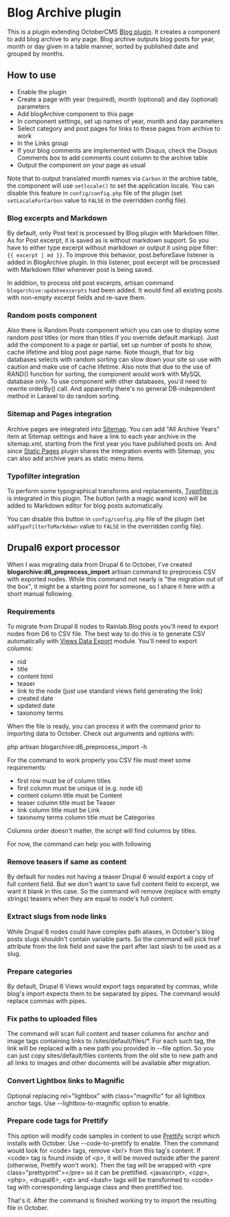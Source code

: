 # Blog Archive plugin

This is a plugin extending OctoberCMS [Blog plugin](http://octobercms.com/plugin/rainlab-blog).
It creates a component to add blog archive to any page. Blog archive outputs blog posts for year, month or day given
in a table manner, sorted by published date and grouped by months.

## How to use

* Enable the plugin
* Create a page with year (required), month (optional) and day (optional) parameters
* Add blogArchive component to this page
* In component settings, set up names of year, month and day parameters
* Select category and post pages for links to these pages from archive to work
* In the Links group
* If your blog comments are implemented with Disqus, check the Disqus Comments box to add comments count column to the archive table
* Output the component on your page as usual

Note that to output translated month names via `Carbon` in the archive table, the component will use `setlocale()` to set the application locale.
You can disable this feature in `config/config.php` file of the plugin (set `setLocaleForCarbon` value to `FALSE` in the overridden config file).

### Blog excerpts and Markdown

By default, only Post text is processed by Blog plugin with Markdown filter. As for Post excerpt, it is saved as is without markdown support. So you have to either type excerpt without markdown or output it using pipe filter: `{{ excerpt | md }}`. To improve this behavior, post.beforeSave listener is added in BlogArchive plugin. In this listener, post excerpt will be processed with Markdown filter whenever post is being saved.

In addition, to process old post excerpts, artisan command `blogarchive:updateexcerpts` had been added. It would find all existing posts with non-empty excerpt fields and re-save them.

### Random posts component

Also there is Random Posts component which you can use to display some random post titles (or more than titles if you override default markup). 
Just add the component to a page or partial, set up number of posts to show, cache lifetime and blog post page name.
Note though, that for big databases selects with random sorting can slow down your site so use with caution and make use of cache lifetime.
Also note that due to the use of RAND() function for sorting, the component would work with MySQL database only. 
To use component with other databases, you'd need to rewrite orderBy() call. 
And apparently there's no general DB-independent method in Laravel to do random sorting.

### Sitemap and Pages integration

Archive pages are integrated into [Sitemap](https://octobercms.com/plugin/rainlab-sitemap). 
You can add "All Archive Years" item at Sitemap settings and have a link to each year archive in the sitemap.xml, starting from the first year you have published posts on. 
And since [Static Pages](http://octobercms.com/plugin/rainlab-pages) plugin shares the integration events with Sitemap, you can also add archive years as static menu items.

### Typofilter integration

To perform some typographical transforms and replacements, [Typofilter.js](https://github.com/graker/typofilter.js) is integrated in this plugin. 
The button (with a magic wand icon) will be added to Markdown editor for blog posts automatically.

You can disable this button in `config/config.php` file of the plugin (set `addTypofilterToMarkdown` value to `FALSE` in the overridden config file).

## Drupal6 export processor

When I was migrating data from Drupal 6 to October, I've created **blogarchive:d6_preprocess_import** artisan command to preprocess CSV with exported nodes. 
While this command not nearly is "the migration out of the box", it might be a starting point for someone, so I share it here with a short manual following.

### Requirements

To migrate from Drupal 6 nodes to Rainlab.Blog posts you'll need to export nodes from D6 to CSV file. 
The best way to do this is to generate CSV automatically with [Views Data Export](http://https://www.drupal.org/project/views_data_export) module. 
You'll need to export columns:

* nid
* title
* content html
* teaser
* link to the node (just use standard views field generating the link)
* created date
* updated date
* taxonomy terms

When the file is ready, you can process it with the command prior to importing data to October. Check out arguments and options with:

php artisan blogarchive:d6_preprocess_import -h

For the command to work properly you CSV file must meet some requirements:

* first row must be of column titles
* first column must be unique id (e.g. node id)
* content column title must be Content
* teaser column title must be Teaser
* link column title must be Link
* taxonomy terms column title must be Categories

Columns order doesn't matter, the script will find columns by titles.

For now, the command can help you with following

### Remove teasers if same as content

By default for nodes not having a teaser Drupal 6 would export a copy of full content field. But we don't want to save full content field to excerpt, we want it blank in this case.
So the command will remove (replace with empty strings) teasers when they are equal to node's full content.
 
### Extract slugs from node links

While Drupal 6 nodes could have complex path aliases, in October's blog posts slugs shouldn't contain variable parts. So the command will pick href attribute from 
the link field and save the part after last slash to be used as a slug.

### Prepare categories

By default, Drupal 6 Views would export tags separated by commas, while blog's import expects them to be separated by pipes. The command would replace commas with pipes.

### Fix paths to uploaded files
 
The command will scan full content and teaser columns for anchor and image tags containing links to /sites/default/files/\*. 
For each such tag, the link will be replaced with a new path you provided in --file option. So you can just copy sites/default/files contents 
from the old site to new path and all links to images and other documents will be available after migration.

### Convert Lightbox links to Magnific

Optional replacing rel="lightbox" with class="magnific" for all lightbox anchor tags. Use --lightbox-to-magnific option to enable.

### Prepare code tags for Prettify

This option will modify code samples in content to use [Prettify](https://github.com/google/code-prettify) script which installs with October. 
Use --code-to-prettify to enable. Then the command would look for &lt;code&gt; tags, remove &lt;br/&gt; from this tag's content. 
If &lt;code&gt; tag is found inside of &lt;p&gt;, it will be moved outside after the parent (otherwise, Prettify won't work).
Then the tag will be wrapped with &lt;pre class="prettyprint"&gt;&lt;/pre&gt; so it can be prettified.
&lt;javascript&gt;, &lt;cpp&gt;, &lt;php&gt;, &lt;drupal6&gt;, &lt;qt&gt; and &lt;bash&gt; tags will be transformed to &lt;code&gt; tag with corresponding language class and then prettified too. 

That's it. After the command is finished working try to import the resulting file in October.


